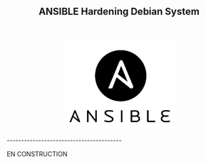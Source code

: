 <b><p align="center">ANSIBLE Hardening Debian System</p></b>
----------------------------------------
​
<p align="center">
  <img src="../files/ansible.png"/>
</p>
​
----------------------------------------

EN CONSTRUCTION
